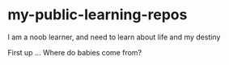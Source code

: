 # my-public-learning-repos

I am a noob learner, and need to learn about life and my destiny

First up ... Where do babies come from?
